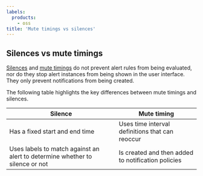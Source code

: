 ```yaml
---
labels:
  products:
    - oss
title: 'Mute timings vs silences'
---
```


## Silences vs mute timings

[Silences](ref:shared-silences) and [mute timings](ref:shared-mute-timings) do not prevent alert rules from being evaluated, nor do they stop alert instances from being shown in the user interface. They only prevent notifications from being created.

The following table highlights the key differences between mute timings and silences.

| Silence                                                                      | Mute timing                                        |
| ---------------------------------------------------------------------------- | -------------------------------------------------- |
| Has a fixed start and end time                                               | Uses time interval definitions that can reoccur    |
| Uses labels to match against an alert to determine whether to silence or not | Is created and then added to notification policies |
